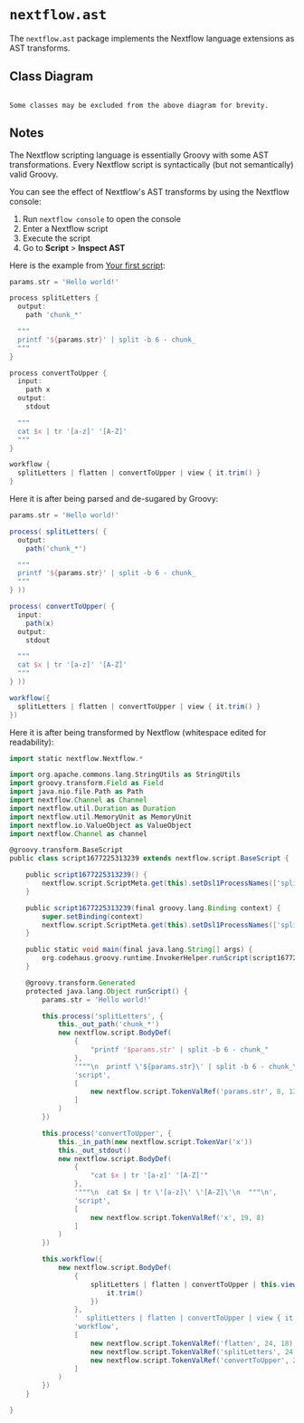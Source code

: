 
# `nextflow.ast`

The `nextflow.ast` package implements the Nextflow language extensions as AST transforms.

## Class Diagram

```{mermaid} diagrams/nextflow.ast.mmd
```

```{note}
Some classes may be excluded from the above diagram for brevity.
```

## Notes

The Nextflow scripting language is essentially Groovy with some AST transformations. Every
Nextflow script is syntactically (but not semantically) valid Groovy.

You can see the effect of Nextflow's AST transforms by using the Nextflow console:

1. Run `nextflow console` to open the console
2. Enter a Nextflow script
3. Execute the script
4. Go to **Script** > **Inspect AST**

Here is the example from [Your first script](https://nextflow.io/docs/latest/getstarted.html#your-first-script):

```groovy
params.str = 'Hello world!'

process splitLetters {
  output:
    path 'chunk_*'

  """
  printf '${params.str}' | split -b 6 - chunk_
  """
}

process convertToUpper {
  input:
    path x
  output:
    stdout

  """
  cat $x | tr '[a-z]' '[A-Z]'
  """
}

workflow {
  splitLetters | flatten | convertToUpper | view { it.trim() }
}
```

Here it is after being parsed and de-sugared by Groovy:

```groovy
params.str = 'Hello world!'

process( splitLetters( {
  output:
    path('chunk_*')

  """
  printf '${params.str}' | split -b 6 - chunk_
  """
} ))

process( convertToUpper( {
  input:
    path(x)
  output:
    stdout

  """
  cat $x | tr '[a-z]' '[A-Z]'
  """
} ))

workflow({
  splitLetters | flatten | convertToUpper | view { it.trim() }
})
```

Here it is after being transformed by Nextflow (whitespace edited for readability):

```groovy
import static nextflow.Nextflow.*

import org.apache.commons.lang.StringUtils as StringUtils
import groovy.transform.Field as Field
import java.nio.file.Path as Path
import nextflow.Channel as Channel
import nextflow.util.Duration as Duration
import nextflow.util.MemoryUnit as MemoryUnit
import nextflow.io.ValueObject as ValueObject
import nextflow.Channel as channel

@groovy.transform.BaseScript
public class script1677225313239 extends nextflow.script.BaseScript { 

    public script1677225313239() {
        nextflow.script.ScriptMeta.get(this).setDsl1ProcessNames(['splitLetters', 'convertToUpper'])
    }

    public script1677225313239(final groovy.lang.Binding context) {
        super.setBinding(context)
        nextflow.script.ScriptMeta.get(this).setDsl1ProcessNames(['splitLetters', 'convertToUpper'])
    }

    public static void main(final java.lang.String[] args) {
        org.codehaus.groovy.runtime.InvokerHelper.runScript(script1677225313239, args)
    }

    @groovy.transform.Generated
    protected java.lang.Object runScript() {
        params.str = 'Hello world!'

        this.process('splitLetters', { 
            this._out_path('chunk_*')
            new nextflow.script.BodyDef(
                {
                    "printf '$params.str' | split -b 6 - chunk_"
                },
                '"""\n  printf \'${params.str}\' | split -b 6 - chunk_\n  """\n',
                'script',
                [
                    new nextflow.script.TokenValRef('params.str', 8, 13)
                ]
            )
        })

        this.process('convertToUpper', { 
            this._in_path(new nextflow.script.TokenVar('x'))
            this._out_stdout()
            new nextflow.script.BodyDef(
                { 
                    "cat $x | tr '[a-z]' '[A-Z]'"
                },
                '"""\n  cat $x | tr \'[a-z]\' \'[A-Z]\'\n  """\n',
                'script',
                [
                    new nextflow.script.TokenValRef('x', 19, 8)
                ]
            )
        })

        this.workflow({ 
            new nextflow.script.BodyDef(
                {
                    splitLetters | flatten | convertToUpper | this.view({ 
                        it.trim()
                    })
                },
                '  splitLetters | flatten | convertToUpper | view { it.trim() }\n',
                'workflow',
                [
                    new nextflow.script.TokenValRef('flatten', 24, 18),
                    new nextflow.script.TokenValRef('splitLetters', 24, 3),
                    new nextflow.script.TokenValRef('convertToUpper', 24, 28)
                ]
            )
        })
    }

}
```
